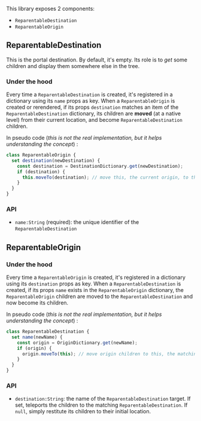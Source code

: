 This library exposes 2 components:

* `ReparentableDestination`
* `ReparentableOrigin`

## ReparentableDestination

This is the portal destination. By default, it's empty. Its role is to _get_ some children and display them somewhere else
in the tree.

### Under the hood

Every time a `ReparentableDestination` is created, it's registered in a dictionary using its `name` props as key. When a `ReparentableOrigin` is created or rerendered,
if its props `destination` matches an item of the `ReparentableDestination` dictionary, its children are **moved**
(at a native level) from their current location, and become `ReparentableDestination` children.

In pseudo code (_this is not the real implementation, but it helps understanding the concept_) :

```javascript
class ReparentableOrigin {
  set destination(newDestination) {
    const destination = DestinationDictionary.get(newDestination);
    if (destination) {
      this.moveTo(destination); // move this, the current origin, to the matching destination
    }
  }
}
```

### API

* `name:String` (required): the unique identifier of the `ReparentableDestination`

## ReparentableOrigin

### Under the hood

Every time a `ReparentableOrigin` is created, it's registered in a dictionary using its `destination` props as key. When a `ReparentableDestination` is created,
if its props `name` exists in the `ReparentableOrigin` dictionary, the `ReparentableOrigin` children are moved to the `ReparentableDestination` and now become its children.

In pseudo code (_this is not the real implementation, but it helps understanding the concept_) :

```javascript
class ReparentableDestination {
  set name(newName) {
    const origin = OriginDictionary.get(newName);
    if (origin) {
      origin.moveTo(this); // move origin children to this, the matching destination
    }
  }
}
```

### API

* `destination:String`: the name of the `ReparentableDestination` target. If set, teleports the children to the matching `ReparentableDestination`.
  If `null`, simply restitute its children to their initial location.

